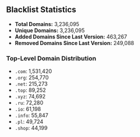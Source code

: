 ## Blacklist Statistics

- **Total Domains:** 3,236,095
- **Unique Domains:** 3,236,095
- **Added Domains Since Last Version:** 463,267
- **Removed Domains Since Last Version:** 249,088

### Top-Level Domain Distribution

-  `.com`: 1,531,420
-  `.org`: 254,770
-  `.net`: 215,273
-  `.top`: 89,252
-  `.xyz`: 74,692
-  `.ru`: 72,280
-  `.io`: 61,198
-  `.info`: 55,847
-  `.pl`: 49,724
-  `.shop`: 44,199
